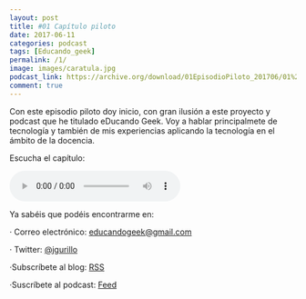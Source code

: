 ```yaml
---
layout: post
title: #01 Capítulo piloto
date: 2017-06-11
categories: podcast
tags: [Educando_geek]
permalink: /1/
image: images/caratula.jpg
podcast_link: https://archive.org/download/01EpisodioPiloto_201706/01%20Episodio%20Piloto.mp3 
comment: true
---
```


Con este episodio piloto doy inicio, con gran ilusión a este proyecto y podcast que he titulado eDucando Geek.
Voy a hablar principalmete de tecnología y también de mis experiencias aplicando la tecnología en el ámbito de la docencia.

Escucha el capítulo:
<br>

<audio controls>
  <source src="{{ page.podcast_link }}" type="audio/mp3">
</audio>

Ya sabéis que podéis encontrarme en:

· Correo electrónico: [educandogeek@gmail.com](mailto:educandogeek@gmail.com)

· Twitter: [@jgurillo](https://twitter.com/jgurillo)

·Subscríbete al blog: [RSS](https://educandogeek.github.io/atom.xml)

·Suscríbete al podcast: [Feed](http://feeds.feedburner.com/educandogeek)



